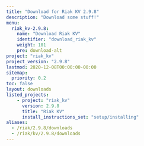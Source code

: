 ```yaml
---
title: "Download for Riak KV 2.9.8"
description: "Download some stuff!"
menu:
  riak_kv-2.9.8:
    name: "Download Riak KV"
    identifier: "download_riak_kv"
    weight: 101
    pre: download-alt
project: "riak_kv"
project_version: "2.9.8"
lastmod: 2020-12-08T00:00:00-00:00
sitemap:
  priority: 0.2
toc: false
layout: downloads
listed_projects:
    - project: "riak_kv"
      version: 2.9.8
      title: "Riak KV"
      install_instructions_set: "setup/installing"
aliases:
  - /riak/2.9.8/downloads
  - /riak/kv/2.9.8/downloads
---
```


